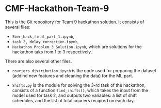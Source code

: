 # CMF-Hackathon-Team-9

This is the Git repository for Team 9 hackathon solution. It consists of several files:
- `Sber_hack_final_part_1.ipynb`,
- `task 2, delay correction.ipynb`,
- `Hackathon_Problem_3_Solution.ipynb`,
which are solutions for the hackathon taks from 1 to 3 respectively.

There are also several other files. 
- `couriers distribution.ipynb` is the code used for preparing the dataset (addind new features and cleaning the data) for the ML part.

- `Shifts.py` is the module for solving the 3-rd task of the hackathon, consists of a function `find_shifts()`, which takes the input from the model used for task 2, and outputs two variables: a list of shift schedules, and the list of total couriers reuqired on each day.
